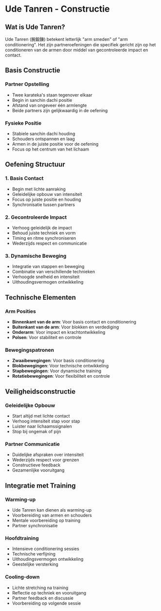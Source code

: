 # Ude Tanren - Constructie

## Wat is Ude Tanren?

Ude Tanren (腕鍛錬) betekent letterlijk "arm smeden" of "arm conditionering". Het zijn partneroefeningen die specifiek gericht zijn op het conditioneren van de armen door middel van gecontroleerde impact en contact.

## Basis Constructie

### Partner Opstelling
- Twee karateka's staan tegenover elkaar
- Begin in sanchin dachi positie
- Afstand van ongeveer één armlengte
- Beide partners zijn gelijkwaardig in de oefening

### Fysieke Positie
- Stabiele sanchin dachi houding
- Schouders ontspannen en laag
- Armen in de juiste positie voor de oefening
- Focus op het centrum van het lichaam

## Oefening Structuur

### 1. Basis Contact
- Begin met lichte aanraking
- Geleidelijke opbouw van intensiteit
- Focus op juiste positie en houding
- Synchronisatie tussen partners

### 2. Gecontroleerde Impact
- Verhoog geleidelijk de impact
- Behoud juiste techniek en vorm
- Timing en ritme synchroniseren
- Wederzijds respect en communicatie

### 3. Dynamische Beweging
- Integratie van stappen en beweging
- Combinatie van verschillende technieken
- Verhoogde snelheid en intensiteit
- Uithoudingsvermogen ontwikkeling

## Technische Elementen

### Arm Posities
- **Binnenkant van de arm**: Voor basis contact en conditionering
- **Buitenkant van de arm**: Voor blokken en verdediging
- **Onderarm**: Voor impact en krachtontwikkeling
- **Polsen**: Voor stabiliteit en controle

### Bewegingspatronen
- **Zwaaibewegingen**: Voor basis conditionering
- **Blokbewegingen**: Voor technische ontwikkeling
- **Stapbewegingen**: Voor dynamische training
- **Rotatiebewegingen**: Voor flexibiliteit en controle

## Veiligheidsconstructie

### Geleidelijke Opbouw
- Start altijd met lichte contact
- Verhoog intensiteit stap voor stap
- Luister naar lichaamssignalen
- Stop bij ongemak of pijn

### Partner Communicatie
- Duidelijke afspraken over intensiteit
- Wederzijds respect voor grenzen
- Constructieve feedback
- Gezamenlijke vooruitgang

## Integratie met Training

### Warming-up
- Ude Tanren kan dienen als warming-up
- Voorbereiding van armen en schouders
- Mentale voorbereiding op training
- Partner synchronisatie

### Hoofdtraining
- Intensieve conditionering sessies
- Technische verfijning
- Uithoudingsvermogen ontwikkeling
- Geestelijke versterking

### Cooling-down
- Lichte stretching na training
- Reflectie op techniek en vooruitgang
- Partner feedback en discussie
- Voorbereiding op volgende sessie 